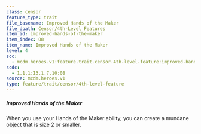 ```yaml
---
class: censor
feature_type: trait
file_basename: Improved Hands of the Maker
file_dpath: Censor/4th-Level Features
item_id: improved-hands-of-the-maker
item_index: 08
item_name: Improved Hands of the Maker
level: 4
scc:
  - mcdm.heroes.v1:feature.trait.censor.4th-level-feature:improved-hands-of-the-maker
scdc:
  - 1.1.1:13.1.7.10:08
source: mcdm.heroes.v1
type: feature/trait/censor/4th-level-feature
---
```


##### Improved Hands of the Maker

When you use your Hands of the Maker ability, you can create a mundane object that is size 2 or smaller.
